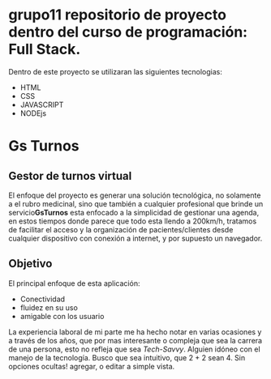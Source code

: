 # grupo11 repositorio de proyecto dentro del curso de programación: Full Stack.

Dentro de este
proyecto se utilizaran las siguientes tecnologias: 
* HTML
* CSS
* JAVASCRIPT
* NODEjs

<h1>Gs Turnos</h1>
<h2>Gestor de turnos virtual</h2>

<p>
  El enfoque del proyecto es generar una solución tecnológica, no solamente a el
  rubro medicinal, sino que también a cualquier profesional que brinde un
  servicio<b>GsTurnos</b> esta enfocado a la simplicidad de gestionar una
  agenda, en estos tiempos donde parece que todo esta llendo a 200km/h, tratamos
  de facilitar el acceso y la organización de pacientes/clientes desde cualquier
  dispositivo con conexión a internet, y por supuesto un navegador. <br />
</p>
<h2>Objetivo</h2>
<p>El principal enfoque de esta aplicación:</p>
<ul>
  <li>Conectividad</li>
  <li>fluidez en su uso</li>
  <li>amigable con los usuario</li>
</ul>

<p>
  La experiencia laboral de mi parte me ha hecho notar en varias ocasiones y a
  través de los años, que por mas interesante o compleja que sea la carrera de
  una persona, esto no refleja que sea <i>Tech-Savvy</i>. Alguien idóneo con el
  manejo de la tecnología. Busco que sea intuitivo, que 2 + 2 sean 4. Sin
  opciones ocultas! agregar, o editar a simple vista.
</p>
